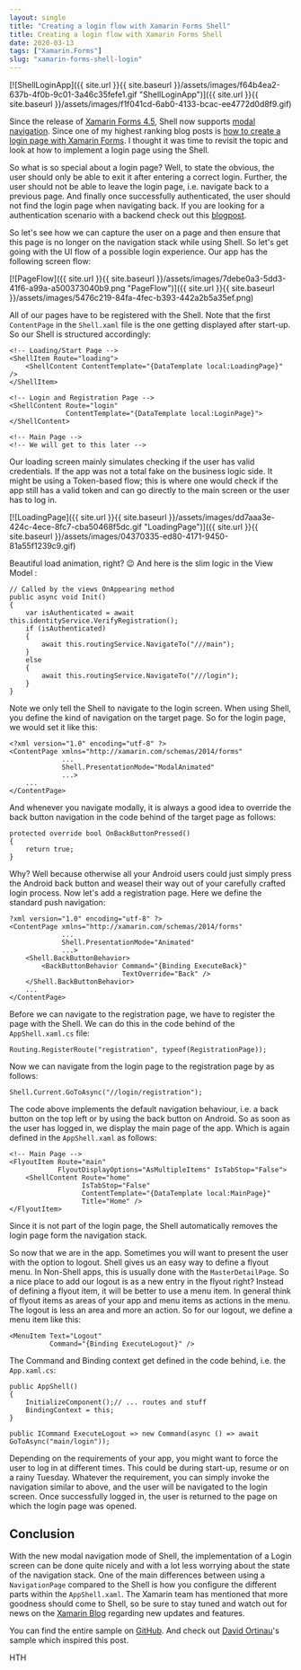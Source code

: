 ```yaml
---
layout: single
title: "Creating a login flow with Xamarin Forms Shell"
title: Creating a login flow with Xamarin Forms Shell
date: 2020-03-13
tags: ["Xamarin.Forms"]
slug: "xamarin-forms-shell-login"
---
```


[![ShellLoginApp]({{ site.url }}{{ site.baseurl }}/assets/images/f64b4ea2-637b-4f0b-9c01-3a46c35fefe1.gif "ShellLoginApp")]({{ site.url }}{{ site.baseurl }}/assets/images/f1f041cd-6ab0-4133-bcac-ee4772d0d8f9.gif)

Since the release of [Xamarin Forms 4.5](https://docs.microsoft.com/en-us/xamarin/xamarin-forms/release-notes/4.5/4.5.0), Shell now supports [modal navigation](https://docs.microsoft.com/en-us/xamarin/xamarin-forms/app-fundamentals/shell/configuration#set-page-presentation-mode). Since one of my highest ranking blog posts is [how to create a login page with Xamarin Forms](https://www.mallibone.com/post/creating-a-login-screen-with-xamarinforms). I thought it was time to revisit the topic and look at how to implement a login page using the Shell.

So what is so special about a login page? Well, to state the obvious, the user should only be able to exit it after entering a correct login. Further, the user should not be able to leave the login page, i.e. navigate back to a previous page. And finally once successfully authenticated, the user should not find the login page when navigating back. If you are looking for a authentication scenario with a backend check out this [blogpost](https://mallibone.com/post/xamarin-oidc).

<!--more-->

So let's see how we can capture the user on a page and then ensure that this page is no longer on the navigation stack while using Shell. So let's get going with the UI flow of a possible login experience. Our app has the following screen flow:

[![PageFlow]({{ site.url }}{{ site.baseurl }}/assets/images/7debe0a3-5dd3-41f6-a99a-a500373040b9.png "PageFlow")]({{ site.url }}{{ site.baseurl }}/assets/images/5476c219-84fa-4fec-b393-442a2b5a35ef.png)

All of our pages have to be registered with the Shell. Note that the first `ContentPage` in the `Shell.xaml` file is the one getting displayed after start-up. So our Shell is structured accordingly:


    <!-- Loading/Start Page -->
    <ShellItem Route="loading">
        <ShellContent ContentTemplate="{DataTemplate local:LoadingPage}" />
    </ShellItem>
    
    <!-- Login and Registration Page -->
    <ShellContent Route="login"
                  ContentTemplate="{DataTemplate local:LoginPage}">
    </ShellContent>
    
    <!-- Main Page -->
    <!-- We will get to this later -->


Our loading screen mainly simulates checking if the user has valid credentials. If the app was not a total fake on the business logic side. It might be using a Token-based flow; this is where one would check if the app still has a valid token and can go directly to the main screen or the user has to log in.

[![LoadingPage]({{ site.url }}{{ site.baseurl }}/assets/images/dd7aaa3e-424c-4ece-8fc7-cba50468f5dc.gif "LoadingPage")]({{ site.url }}{{ site.baseurl }}/assets/images/04370335-ed80-4171-9450-81a55f1239c9.gif)

Beautiful load animation, right? 😉 And here is the slim logic in the View Model :


    // Called by the views OnAppearing method
    public async void Init()
    {
        var isAuthenticated = await this.identityService.VerifyRegistration();
        if (isAuthenticated)
        {
            await this.routingService.NavigateTo("///main");
        }
        else
        {
            await this.routingService.NavigateTo("///login");
        }
    }


Note we only tell the Shell to navigate to the login screen. When using Shell, you define the kind of navigation on the target page. So for the login page, we would set it like this:


    <?xml version="1.0" encoding="utf-8" ?>
    <ContentPage xmlns="http://xamarin.com/schemas/2014/forms"
                 ...
                 Shell.PresentationMode="ModalAnimated"
                 ...>
        ...
    </ContentPage>


And whenever you navigate modally, it is always a good idea to override the back button navigation in the code behind of the target page as follows:


    protected override bool OnBackButtonPressed()
    {
        return true;
    }


Why? Well because otherwise all your Android users could just simply press the Android back button and weasel their way out of your carefully crafted login process. Now let's add a registration page. Here we define the standard push navigation:


    ?xml version="1.0" encoding="utf-8" ?>
    <ContentPage xmlns="http://xamarin.com/schemas/2014/forms"
                 ...
                 Shell.PresentationMode="Animated"
                 ...>
        <Shell.BackButtonBehavior>
            <BackButtonBehavior Command="{Binding ExecuteBack}"
                                TextOverride="Back" />
        </Shell.BackButtonBehavior>
        ...
    </ContentPage>


Before we can navigate to the registration page, we have to register the page with the Shell. We can do this in the code behind of the `AppShell.xaml.cs` file:


    Routing.RegisterRoute("registration", typeof(RegistrationPage));


Now we can navigate from the login page to the registration page by as follows:


    Shell.Current.GoToAsync("//login/registration");


The code above implements the default navigation behaviour, i.e. a back button on the top left or by using the back button on Android. So as soon as the user has logged in, we display the main page of the app. Which is again defined in the `AppShell.xaml` as follows:


    <!-- Main Page -->
    <FlyoutItem Route="main"
                FlyoutDisplayOptions="AsMultipleItems" IsTabStop="False">
        <ShellContent Route="home"
                      IsTabStop="False"
                      ContentTemplate="{DataTemplate local:MainPage}"
                      Title="Home" />
    </FlyoutItem>


Since it is not part of the login page, the Shell automatically removes the login page form the navigation stack.

So now that we are in the app. Sometimes you will want to present the user with the option to logout. Shell gives us an easy way to define a flyout menu. In Non-Shell apps, this is usually done with the `MasterDetailPage`. So a nice place to add our logout is as a new entry in the flyout right? Instead of defining a flyout item, it will be better to use a menu item. In general think of flyout items as areas of your app and menu items as actions in the menu. The logout is less an area and more an action. So for our logout, we define a menu item like this:


    <MenuItem Text="Logout"
              Command="{Binding ExecuteLogout}" />


The Command and Binding context get defined in the code behind, i.e. the `App.xaml.cs`:


    public AppShell()
    {
        InitializeComponent();// ... routes and stuff
        BindingContext = this;
    }
    
    public ICommand ExecuteLogout => new Command(async () => await GoToAsync("main/login"));


Depending on the requirements of your app, you might want to force the user to log in at different times. This could be during start-up, resume or on a rainy Tuesday. Whatever the requirement, you can simply invoke the navigation similar to above, and the user will be navigated to the login screen. Once successfully logged in, the user is returned to the page on which the login page was opened.

## Conclusion

With the new modal navigation mode of Shell, the implementation of a Login screen can be done quite nicely and with a lot less worrying about the state of the navigation stack. One of the main differences between using a `NavigationPage` compared to the Shell is how you configure the different parts within the `AppShell.xaml`. The Xamarin team has mentioned that more goodness should come to Shell, so be sure to stay tuned and watch out for news on the [Xamarin Blog](https://devblogs.microsoft.com/xamarin/) regarding new updates and features.

You can find the entire sample on [GitHub](https://github.com/mallibone/ShellLoginSample). And check out [David Ortinau](https://github.com/davidortinau/ShellLoginSample)'s sample which inspired this post.

HTH